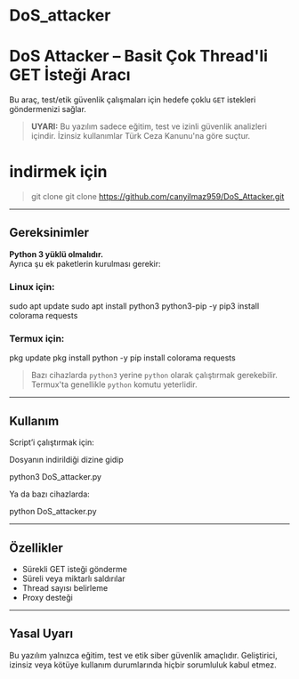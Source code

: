 # DoS_attacker
# DoS Attacker – Basit Çok Thread'li GET İsteği Aracı

Bu araç, test/etik güvenlik çalışmaları için hedefe çoklu `GET` istekleri göndermenizi sağlar.

>  **UYARI:** Bu yazılım sadece eğitim, test ve izinli güvenlik analizleri içindir. İzinsiz kullanımlar Türk Ceza Kanunu'na göre suçtur.
# indirmek için
> git clone git clone https://github.com/canyilmaz959/DoS_Attacker.git

---

## Gereksinimler

**Python 3 yüklü olmalıdır.**  
Ayrıca şu ek paketlerin kurulması gerekir:

### Linux için:

sudo apt update
sudo apt install python3 python3-pip -y
pip3 install colorama requests


### Termux için:

pkg update
pkg install python -y
pip install colorama requests


> Bazı cihazlarda `python3` yerine `python` olarak çalıştırmak gerekebilir. Termux'ta genellikle `python` komutu yeterlidir.

---

## Kullanım

Script’i çalıştırmak için:

Dosyanın indirildiği dizine gidip

python3 DoS_attacker.py

Ya da bazı cihazlarda:

python DoS_attacker.py

---

## Özellikler

- Sürekli GET isteği gönderme
- Süreli veya miktarlı saldırılar
- Thread sayısı belirleme
- Proxy desteği

---

##  Yasal Uyarı

Bu yazılım yalnızca eğitim, test ve etik siber güvenlik amaçlıdır.
Geliştirici, izinsiz veya kötüye kullanım durumlarında hiçbir sorumluluk kabul etmez.

